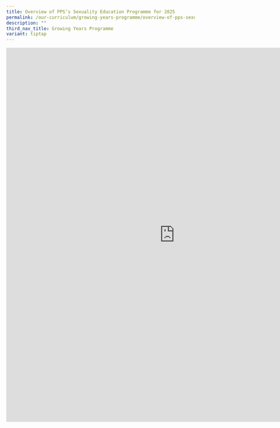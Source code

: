 ```yaml
---
title: Overview of PPS’s Sexuality Education Programme for 2025
permalink: /our-curriculum/growing-years-programme/overview-of-pps-sexuality-education-programme-for-2025/
description: ""
third_nav_title: Growing Years Programme
variant: tiptap
---
```

<div class="iframe-wrapper">
<iframe height="1000" width="900" allowfullscreen="true" frameborder="0" src="https://docs.google.com/document/d/e/2PACX-1vTKpmAvyVSfhHE0SvL67z7KImfSaE55ZRUrZvYKkLPXNBHdhWu5hllIGkj2TkJQ2V9z6H76c_M-23Cu/pub?embedded=true"></iframe>
</div>
<p></p>